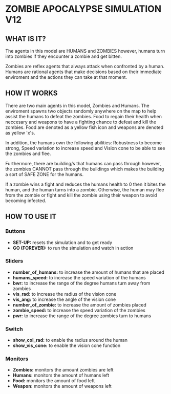 <h1>ZOMBIE APOCALYPSE SIMULATION V12</h1>

<h2>WHAT IS IT?</h2>

<p>The agents in this model are HUMANS and ZOMBIES however, humans turn into zombies if they encounter a zombie and get bitten.</p>

<p>Zombies are reflex agents that always attack when confronted by a human. Humans are rational agents that make decisions based on their immediate enviroment and the actions they can take at that moment.</p>

<h2>HOW IT WORKS</h2>

<p>There are two main agents in this model, Zombies and Humans. The enviroment spawns two objects randomly anywhere on the map to help assist the humans to defeat the zombies. Food to regain their health when neccesary and weapons to have a fighting chance to defeat and kill the zombies. Food are denoted as a yellow fish icon and weapons are denoted as yellow 'x's.</p>

<p>In addition, the humans own the following abilities: Robustness to become strong, Speed variation to increase speed and Vision cone to be able to see the zombies and flee.</p>

<p>Furthermore, there are building/s that humans can pass through however, the zombies CANNOT pass through the buildings which makes the building a sort of SAFE ZONE for the humans.</p>

<p>If a zombie wins a fight and reduces the humans health to 0 then it bites the human, and the human turns into a zombie. Otherwise, the human may flee from the zombie or fight and kill the zombie using their weapon to avoid becoming infected.</p>

<h2>HOW TO USE IT</h2>

<h3>Buttons</h3>

<ul>
  <li><strong>SET-UP:</strong> resets the simulation and to get ready</li>
  <li><strong>GO (FOREVER):</strong> to run the simulation and watch in action</li>
</ul>

<h3>Sliders</h3>

<ul>
  <li><strong>number_of_humans:</strong> to increase the amount of humans that are placed</li>
  <li><strong>humans_speed:</strong> to increase the speed variation of the humans</li>
  <li><strong>bwr:</strong> to increase the range of the degree humans turn away from zombies</li>
  <li><strong>vis_rad:</strong> to increase the radius of the vision cone</li>
  <li><strong>vis_ang:</strong> to increase the angle of the vision cone</li>
  <li><strong>number_of_zombie:</strong> to increase the amount of zombies placed</li>
  <li><strong>zombie_speed:</strong> to increase the speed variation of the zombies</li>
  <li><strong>pwr:</strong> to increase the range of the degree zombies turn to humans</li>
</ul>

<h3>Switch</h3>

<ul>
  <li><strong>show_col_rad:</strong> to enable the radius around the human</li>
  <li><strong>show_vis_cone:</strong> to enable the vision cone function</li>
</ul>

<h3>Monitors</h3>

<ul>
  <li><strong>Zombies:</strong> monitors the amount zombies are left</li>
  <li><strong>Humans:</strong> monitors the amount of humans left</li>
  <li><strong>Food:</strong> monitors the amount of food left</li>
  <li><strong>Weapon:</strong> monitors the amount of weapons left</li>
</
